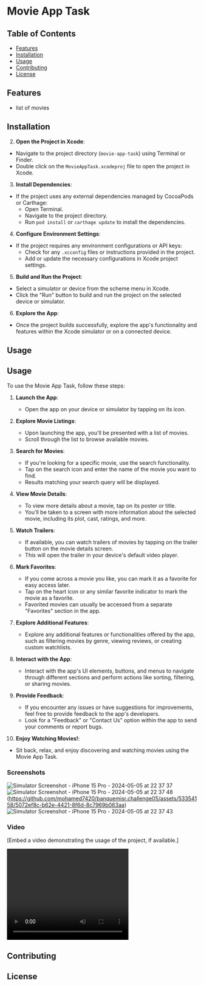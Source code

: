 # Movie App Task

## Table of Contents

- [Features](#features)
- [Installation](#installation)
- [Usage](#usage)
- [Contributing](#contributing)
- [License](#license)

## Features

- list of movies

## Installation


2. **Open the Project in Xcode**:
- Navigate to the project directory (`movie-app-task`) using Terminal or Finder.
- Double click on the `MovieAppTask.xcodeproj` file to open the project in Xcode.

3. **Install Dependencies**:
- If the project uses any external dependencies managed by CocoaPods or Carthage:
  - Open Terminal.
  - Navigate to the project directory.
  - Run `pod install` or `carthage update` to install the dependencies.

4. **Configure Environment Settings**:
- If the project requires any environment configurations or API keys:
  - Check for any `.xcconfig` files or instructions provided in the project.
  - Add or update the necessary configurations in Xcode project settings.

5. **Build and Run the Project**:
- Select a simulator or device from the scheme menu in Xcode.
- Click the "Run" button to build and run the project on the selected device or simulator.

6. **Explore the App**:
- Once the project builds successfully, explore the app's functionality and features within the Xcode simulator or on a connected device.



## Usage

## Usage

To use the Movie App Task, follow these steps:

1. **Launch the App**:
   - Open the app on your device or simulator by tapping on its icon.

2. **Explore Movie Listings**:
   - Upon launching the app, you'll be presented with a list of movies.
   - Scroll through the list to browse available movies.

3. **Search for Movies**:
   - If you're looking for a specific movie, use the search functionality.
   - Tap on the search icon and enter the name of the movie you want to find.
   - Results matching your search query will be displayed.

4. **View Movie Details**:
   - To view more details about a movie, tap on its poster or title.
   - You'll be taken to a screen with more information about the selected movie, including its plot, cast, ratings, and more.

5. **Watch Trailers**:
   - If available, you can watch trailers of movies by tapping on the trailer button on the movie details screen.
   - This will open the trailer in your device's default video player.

6. **Mark Favorites**:
   - If you come across a movie you like, you can mark it as a favorite for easy access later.
   - Tap on the heart icon or any similar favorite indicator to mark the movie as a favorite.
   - Favorited movies can usually be accessed from a separate "Favorites" section in the app.

7. **Explore Additional Features**:
   - Explore any additional features or functionalities offered by the app, such as filtering movies by genre, viewing reviews, or creating custom watchlists.

8. **Interact with the App**:
   - Interact with the app's UI elements, buttons, and menus to navigate through different sections and perform actions like sorting, filtering, or sharing movies.

9. **Provide Feedback**:
   - If you encounter any issues or have suggestions for improvements, feel free to provide feedback to the app's developers.
   - Look for a "Feedback" or "Contact Us" option within the app to send your comments or report bugs.

10. **Enjoy Watching Movies!**:
   - Sit back, relax, and enjoy discovering and watching movies using the Movie App Task.


### Screenshots

![Simulator Screenshot - iPhone 15 Pro - 2024-05-05 at 22 37 37](https://github.com/mohamed7420/banquemisr.challenge05/assets/53354158/f0879b26-d0de-4730-83af-9c8315f1b051)
![Simulator Screenshot - iPhone 15 Pro - 2024-05-05 at 22 37 48](https://github.com/mohamed7420/banquemisr.challenge05/assets/53354158/32bd5fcf-1da7-45b9-9e45-eef3b82070e7)
(https://github.com/mohamed7420/banquemisr.challenge05/assets/53354158/5072ef8c-b62e-4421-8f6d-8c7969b063aa)
![Simulator Screenshot - iPhone 15 Pro - 2024-05-05 at 22 37 43](https://github.com/mohamed7420/banquemisr.challenge05/assets/53354158/4ddb63e8-44e0-4855-96af-2a44bad9b333)

### Video

[Embed a video demonstrating the usage of the project, if available.]

<video width="320" height="240" controls>
  <source src="video/demo.mp4" type="video/mp4">
  Your browser does not support the video tag.
</video>

## Contributing

## License

